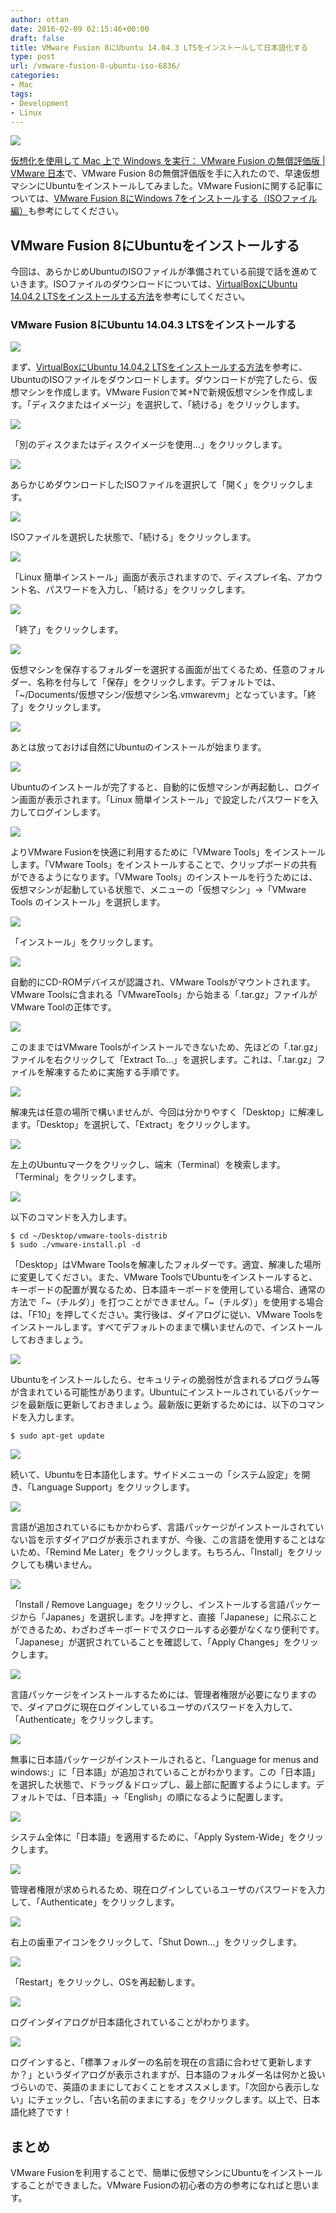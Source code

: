 ```yaml
---
author: ottan
date: 2016-02-09 02:15:46+00:00
draft: false
title: VMware Fusion 8にUbuntu 14.04.3 LTSをインストールして日本語化する
type: post
url: /vmware-fusion-8-ubuntu-iso-6836/
categories:
- Mac
tags:
- Development
- Linux
---
```


![](/images/2016/02/160208-56b89541cfc57.png)






[仮想化を使用して Mac 上で Windows を実行： VMware Fusion の無償評価版 | VMware 日本](http://www.vmware.com/jp/products/fusion)で、VMware Fusion 8の無償評価版を手に入れたので、早速仮想マシンにUbuntuをインストールしてみました。VMware Fusionに関する記事については、[VMware Fusion 8にWindows 7をインストールする（ISOファイル編）](/vmware-fusion-8-windows-iso-3426/)も参考にしてください。





## VMware Fusion 8にUbuntuをインストールする





今回は、あらかじめUbuntuのISOファイルが準備されている前提で話を進めていきます。ISOファイルのダウンロードについては、[VirtualBoxにUbuntu 14.04.2 LTSをインストールする方法](/virtualbox-ubuntu-2418/)を参考にしてください。





### VMware Fusion 8にUbuntu 14.04.3 LTSをインストールする





![](/images/2016/02/160208-56b895439b87e.png)






まず、[VirtualBoxにUbuntu 14.04.2 LTSをインストールする方法](/virtualbox-ubuntu-2418/)を参考に、UbuntuのISOファイルをダウンロードします。ダウンロードが完了したら、仮想マシンを作成します。VMware Fusionで⌘+Nで新規仮想マシンを作成します。「ディスクまたはイメージ」を選択して、「続ける」をクリックします。





![](/images/2016/02/160208-56b89544c77a7.png)






「別のディスクまたはディスクイメージを使用…」をクリックします。





![](/images/2016/02/160208-56b8954608903.png)






あらかじめダウンロードしたISOファイルを選択して「開く」をクリックします。





![](/images/2016/02/160208-56b895473d0e9.png)






ISOファイルを選択した状態で、「続ける」をクリックします。





![](/images/2016/02/160208-56b895487bce9.png)






「Linux 簡単インストール」画面が表示されますので、ディスプレイ名、アカウント名、パスワードを入力し、「続ける」をクリックします。





![](/images/2016/02/160208-56b89549b4b1f.png)






「終了」をクリックします。





![](/images/2016/02/160208-56b8954b042f4-1.png)






仮想マシンを保存するフォルダーを選択する画面が出てくるため、任意のフォルダー、名称を付与して「保存」をクリックします。デフォルトでは、「~/Documents/仮想マシン/仮想マシン名.vmwarevm」となっています。「終了」をクリックします。





![](/images/2016/02/160208-56b8954e89be0-1.png)






あとは放っておけば自然にUbuntuのインストールが始まります。





![](/images/2016/02/160208-56b8956e36578.png)






Ubuntuのインストールが完了すると、自動的に仮想マシンが再起動し、ログイン画面が表示されます。「Linux 簡単インストール」で設定したパスワードを入力してログインします。





![](/images/2016/02/160208-56b8958c04dfb.png)






よりVMware Fusionを快適に利用するために「VMware Tools」をインストールします。「VMware Tools」をインストールすることで、クリップボードの共有ができるようになります。「VMware Tools」のインストールを行うためには、仮想マシンが起動している状態で、メニューの「仮想マシン」→「VMware Tools のインストール」を選択します。





![](/images/2016/02/160208-56b8958f00bb8.png)






「インストール」をクリックします。





![](/images/2016/02/160208-56b895aa43f51.png)






自動的にCD-ROMデバイスが認識され、VMware Toolsがマウントされます。VMware Toolsに含まれる「VMwareTools」から始まる「.tar.gz」ファイルがVMware Toolの正体です。





![](/images/2016/02/160208-56b895b5d11ac.png)






このままではVMware Toolsがインストールできないため、先ほどの「.tar.gz」ファイルを右クリックして「Extract To...」を選択します。これは、「.tar.gz」ファイルを解凍するために実施する手順です。





![](/images/2016/02/160208-56b895c30067b.png)






解凍先は任意の場所で構いませんが、今回は分かりやすく「Desktop」に解凍します。「Desktop」を選択して、「Extract」をクリックします。





![](/images/2016/02/160208-56b895cd01a83.png)






左上のUbuntuマークをクリックし、端末（Terminal）を検索します。「Terminal」をクリックします。





![](/images/2016/02/160208-56b895e41448c.png)






以下のコマンドを入力します。




    
    $ cd ~/Desktop/vmware-tools-distrib
    $ sudo ./vmware-install.pl -d





「Desktop」はVMware Toolsを解凍したフォルダーです。適宜、解凍した場所に変更してください。また、VMware ToolsでUbuntuをインストールすると、キーボードの配置が異なるため、日本語キーボードを使用している場合、通常の方法で「~（チルダ）」を打つことができません。「~（チルダ）」を使用する場合は、「F10」を押してください。実行後は、ダイアログに従い、VMware Toolsをインストールします。すべてデフォルトのままで構いませんので、インストールしておきましょう。





![](/images/2016/02/160208-56b8af9b5b905.png)






Ubuntuをインストールしたら、セキュリティの脆弱性が含まれるプログラム等が含まれている可能性があります。Ubuntuにインストールされているパッケージを最新版に更新しておきましょう。最新版に更新するためには、以下のコマンドを入力します。




    
    $ sudo apt-get update





![](/images/2016/02/160208-56b8afa48caa0.png)






続いて、Ubuntuを日本語化します。サイドメニューの「システム設定」を開き、「Language Support」をクリックします。





![](/images/2016/02/160208-56b8afb09d4d9.png)






言語が追加されているにもかかわらず、言語パッケージがインストールされていない旨を示すダイアログが表示されますが、今後、この言語を使用することはないため、「Remind Me Later」をクリックします。もちろん、「Install」をクリックしても構いません。





![](/images/2016/02/160208-56b8afbd5d60d.png)






「Install / Remove Language」をクリックし、インストールする言語パッケージから「Japanes」を選択します。Jを押すと、直接「Japanese」に飛ぶことができるため、わざわざキーボードでスクロールする必要がなくなり便利です。「Japanese」が選択されていることを確認して、「Apply Changes」をクリックします。





![](/images/2016/02/160208-56b8afc991a99.png)






言語パッケージをインストールするためには、管理者権限が必要になりますので、ダイアログに現在ログインしているユーザのパスワードを入力して、「Authenticate」をクリックします。





![](/images/2016/02/160208-56b8afd626c47.png)






無事に日本語パッケージがインストールされると、「Language for menus and windows:」に「日本語」が追加されていることがわかります。この「日本語」を選択した状態で、ドラッグ＆ドロップし、最上部に配置するようにします。デフォルトでは、「日本語」→「English」の順になるように配置します。





![](/images/2016/02/160208-56b8afe57acce.png)






システム全体に「日本語」を適用するために、「Apply System-Wide」をクリックします。





![](/images/2016/02/160208-56b8aff32ee9f.png)






管理者権限が求められるため、現在ログインしているユーザのパスワードを入力して、「Authenticate」をクリックします。





![](/images/2016/02/160208-56b8affcd3bd2.png)






右上の歯車アイコンをクリックして、「Shut Down...」をクリックします。





![](/images/2016/02/160208-56b8b00b02cc8.png)






「Restart」をクリックし、OSを再起動します。





![](/images/2016/02/160208-56b8b0191bfd1-1.png)






ログインダイアログが日本語化されていることがわかります。





![](/images/2016/02/160208-56b8b038c8b19.png)






ログインすると、「標準フォルダーの名前を現在の言語に合わせて更新しますか？」というダイアログが表示されますが、日本語のフォルダー名は何かと扱いづらいので、英語のままにしておくことをオススメします。「次回から表示しない」にチェックし、「古い名前のままにする」をクリックします。以上で、日本語化終了です！





## まとめ





VMware Fusionを利用することで、簡単に仮想マシンにUbuntuをインストールすることができました。VMware Fusionの初心者の方の参考になればと思います。

